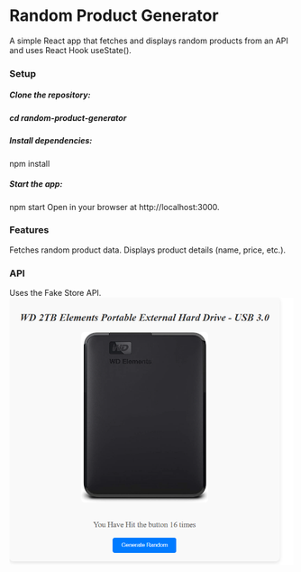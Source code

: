 # Random Product Generator
A simple React app that fetches and displays random products from an API and uses React Hook useState().

### Setup
##### Clone the repository:

##### cd random-product-generator

##### Install dependencies:
npm install
##### Start the app:
npm start
Open in your browser at http://localhost:3000.

### Features
Fetches random product data.
Displays product details (name, price, etc.).
### API
Uses the Fake Store API.
![alt text](image.png)
